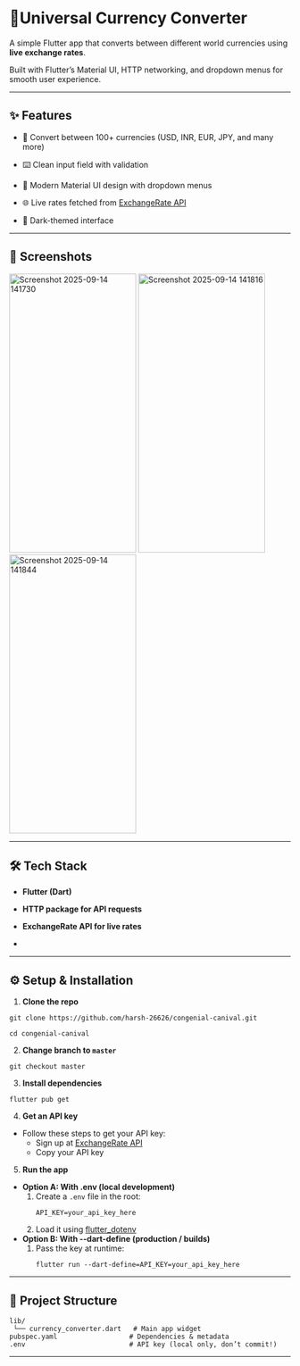 

# 💱Universal Currency Converter

A simple Flutter app that converts between different world currencies using **live exchange rates**.

Built with Flutter’s Material UI, HTTP networking, and dropdown menus for smooth user experience.

---

## ✨ Features

- 🔄 Convert between 100+ currencies (USD, INR, EUR, JPY, and many more)

- ⌨️ Clean input field with validation

- 📱 Modern Material UI design with dropdown menus

- 🌐 Live rates fetched from [ExchangeRate API](https://www.exchangerate-api.com/)

- 🎨 Dark-themed interface

---

## 📸 Screenshots

<img width="227" height="500" alt="Screenshot 2025-09-14 141730" src="https://github.com/user-attachments/assets/7a0f7652-7d5d-4efd-bfe4-d0805f81b3ae" /> <img width="227" height="500" alt="Screenshot 2025-09-14 141816" src="https://github.com/user-attachments/assets/da1ad3f0-873a-45c2-87ef-52c44ea34295" /> <img width="227" height="500" alt="Screenshot 2025-09-14 141844" src="https://github.com/user-attachments/assets/9988edf3-1bc1-4b13-9001-461aed54c0bf" />

---

## 🛠️ Tech Stack

- **Flutter (Dart)**

- **HTTP package for API requests**

- **ExchangeRate API for live rates**
- 
---

## ⚙️ Setup & Installation

1. **Clone the repo**
```
git clone https://github.com/harsh-26626/congenial-canival.git

cd congenial-canival
```

2. **Change branch to `master`**
```
git checkout master
```

3. **Install dependencies**

```
flutter pub get
```

4. **Get an API key**
- Follow these steps to get your API key:
  - Sign up at [ExchangeRate API](https://www.exchangerate-api.com/)
  - Copy your API key

5. **Run the app**
- **Option A: With .env (local development)**
  1. Create a `.env` file in the root:
     ```
     API_KEY=your_api_key_here
     ```
  2. Load it using [flutter_dotenv](https://pub.dev/packages/flutter_dotenv)
- **Option B: With --dart-define (production / builds)**
  1. Pass the key at runtime:
     ```
     flutter run --dart-define=API_KEY=your_api_key_here
     ```

---

## 📂 Project Structure
```
lib/
 └── currency_converter.dart   # Main app widget
pubspec.yaml                  # Dependencies & metadata
.env                          # API key (local only, don’t commit!)
```

---

